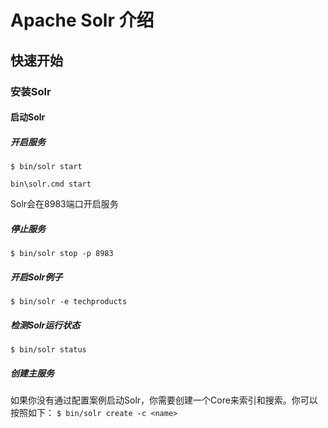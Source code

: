 # Apache Solr 介绍
## 快速开始
### 安装Solr
#### 启动Solr
##### 开启服务
`$ bin/solr start`

`bin\solr.cmd start`

Solr会在8983端口开启服务
##### 停止服务
`$ bin/solr stop -p 8983`
##### 开启Solr例子
`$ bin/solr -e techproducts`
##### 检测Solr运行状态
`$ bin/solr status`
##### 创建主服务
如果你没有通过配置案例启动Solr，你需要创建一个Core来索引和搜索。你可以按照如下：
`$ bin/solr create -c <name>`

